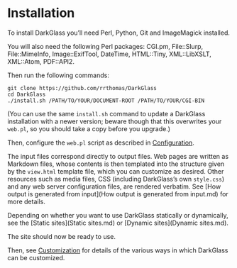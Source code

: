# Installation

To install DarkGlass you’ll need Perl, Python, Git and ImageMagick
installed.

You will also need the following Perl packages: CGI.pm, File::Slurp, File::MimeInfo, Image::ExifTool, DateTime, HTML::Tiny, XML::LibXSLT, XML::Atom, PDF::API2.

Then run the following commands:

```
git clone https://github.com/rrthomas/DarkGlass
cd DarkGlass
./install.sh /PATH/TO/YOUR/DOCUMENT-ROOT /PATH/TO/YOUR/CGI-BIN
```

(You can use the same `install.sh` command to update a DarkGlass installation with a newer version; beware though that this overwrites your `web.pl`, so you should take a copy before you upgrade.)

Then, configure the `web.pl` script as described in [Configuration](Configuration.md).

The input files correspond directly to output files. Web pages are written
as Markdown files, whose contents is then templated into the structure given
by the `view.html` template file, which you can customize as desired. Other
resources such as media files, CSS (including DarkGlass’s own `style.css`)
and any web server configuration files, are rendered verbatim. See [How output is generated from input](How output is generated from input.md) for more details.

Depending on whether you want to use DarkGlass statically or dynamically, see the [Static sites](Static sites.md) or [Dynamic sites](Dynamic sites.md).

The site should now be ready to use.

Then, see [Customization](Customization.md) for details of the various ways in which DarkGlass can be customized.
